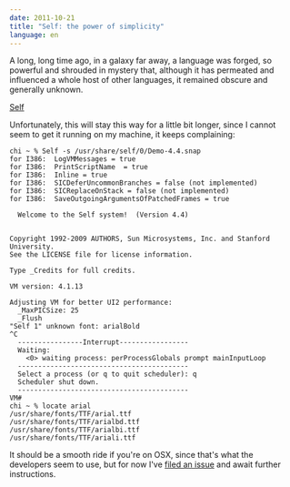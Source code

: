 ```yaml
---
date: 2011-10-21
title: "Self: the power of simplicity"
language: en
---
```


A long, long time ago, in a galaxy far away, a language was forged, so powerful
and shrouded in mystery that, although it has permeated and influenced a whole
host of other languages, it remained obscure and generally unknown.

[Self](http://selflanguage.org/)

Unfortunately, this will stay this way for a little bit longer, since I cannot
seem to get it running on my machine, it keeps complaining:

```` text
chi ~ % Self -s /usr/share/self/0/Demo-4.4.snap
for I386:  LogVMMessages = true
for I386:  PrintScriptName  = true
for I386:  Inline = true
for I386:  SICDeferUncommonBranches = false (not implemented)
for I386:  SICReplaceOnStack = false (not implemented)
for I386:  SaveOutgoingArgumentsOfPatchedFrames = true

  Welcome to the Self system!  (Version 4.4)


Copyright 1992-2009 AUTHORS, Sun Microsystems, Inc. and Stanford University.
See the LICENSE file for license information.

Type _Credits for full credits.

VM version: 4.1.13

Adjusting VM for better UI2 performance:
  _MaxPICSize: 25
  _Flush
"Self 1" unknown font: arialBold
^C
  ----------------Interrupt-----------------
  Waiting:
    <0> waiting process: perProcessGlobals prompt mainInputLoop             
  ------------------------------------------
  Select a process (or q to quit scheduler): q
  Scheduler shut down.
  ------------------------------------------
VM# 
chi ~ % locate arial
/usr/share/fonts/TTF/arial.ttf
/usr/share/fonts/TTF/arialbd.ttf
/usr/share/fonts/TTF/arialbi.ttf
/usr/share/fonts/TTF/ariali.ttf
````

It should be a smooth ride if you're on OSX, since that's what the developers
seem to use, but for now I've
[filed an issue](https://github.com/russellallen/self/issues/7)
and await further instructions.
